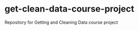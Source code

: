 get-clean-data-course-project
=============================

Repository for Getting and Cleaning Data course project
